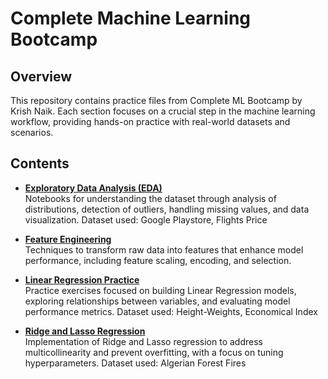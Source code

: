 # Complete Machine Learning Bootcamp

## Overview
This repository contains practice files from Complete ML Bootcamp by Krish Naik.
Each section focuses on a crucial step in the machine learning workflow, providing hands-on practice with real-world datasets and scenarios.

## Contents
- [**Exploratory Data Analysis (EDA)**](./Exploratory%20Data%20Analysis)  
  Notebooks for understanding the dataset through analysis of distributions, detection of outliers, handling missing values, and data visualization.
  Dataset used: Google Playstore, Flights Price

- [**Feature Engineering**](./Feature%20Engineering)  
  Techniques to transform raw data into features that enhance model performance, including feature scaling, encoding, and selection.

- [**Linear Regression Practice**](./Linear%20Regression)  
  Practice exercises focused on building Linear Regression models, exploring relationships between variables, and evaluating model performance metrics.
  Dataset used: Height-Weights, Economical Index
- [**Ridge and Lasso Regression**](./Ridge%20Lasso%20Regression)  
  Implementation of Ridge and Lasso regression to address multicollinearity and prevent overfitting, with a focus on tuning hyperparameters.
  Dataset used: Algerian Forest Fires
